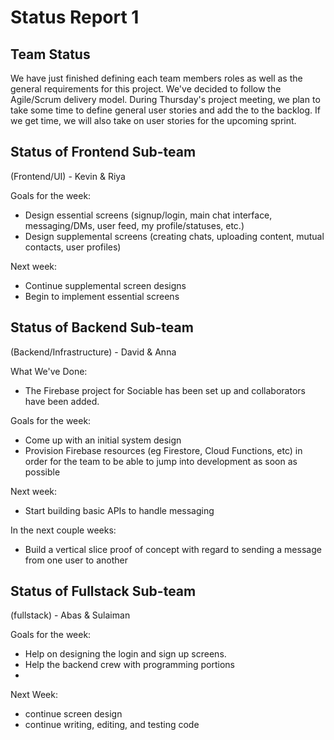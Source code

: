 # Status Report 1

## Team Status
We have just finished defining each team members roles as well as the general requirements for this project. We've decided to follow the Agile/Scrum delivery model. During Thursday's project meeting, we plan to take some time to define general user stories and add the to the backlog. If we get time, we will also take on user stories for the upcoming sprint.

## Status of Frontend Sub-team
(Frontend/UI) - Kevin & Riya

Goals for the week:
- Design essential screens (signup/login, main chat interface, messaging/DMs, user feed, my profile/statuses, etc.)
- Design supplemental screens (creating chats, uploading content, mutual contacts, user profiles)

Next week:
- Continue supplemental screen designs
- Begin to implement essential screens

## Status of Backend Sub-team
(Backend/Infrastructure) - David & Anna

What We've Done:
- The Firebase project for Sociable has been set up and collaborators have been added.

Goals for the week:
- Come up with an initial system design
- Provision Firebase resources (eg Firestore, Cloud Functions, etc) in order for the team to be able to jump into development as soon as possible

Next week:
- Start building basic APIs to handle messaging

In the next couple weeks:
- Build a vertical slice proof of concept with regard to sending a message from one user to another

## Status of Fullstack Sub-team
(fullstack) - Abas & Sulaiman

Goals for the week: 
- Help on designing the login and sign up screens. 
- Help the backend crew with programming portions 
-
Next Week: 
- continue screen design 
- continue writing, editing, and testing code
